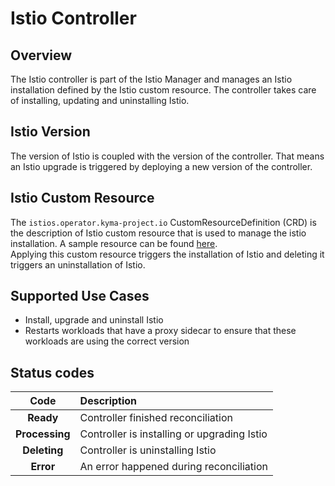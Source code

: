 # Istio Controller

## Overview
The Istio controller is part of the Istio Manager and manages an Istio installation defined by the Istio custom resource.
The controller takes care of installing, updating and uninstalling Istio.

## Istio Version
The version of Istio is coupled with the version of the controller. That means an Istio upgrade is triggered by deploying a
new version of the controller.

## Istio Custom Resource
The `istios.operator.kyma-project.io` CustomResourceDefinition (CRD) is the description of Istio custom resource that is used
to manage the istio installation. A sample resource can be found [here](config/samples/operator_v1alpha1_istio.yaml).  
Applying this custom resource triggers the installation of Istio and deleting it triggers an uninstallation of Istio.

## Supported Use Cases
- Install, upgrade and uninstall Istio
- Restarts workloads that have a proxy sidecar to ensure that these workloads are using the correct version

## Status codes

|      Code      | Description                                 |
|:--------------:|:--------------------------------------------|
|   **Ready**    | Controller finished reconciliation          |
| **Processing** | Controller is installing or upgrading Istio |
|  **Deleting**  | Controller is uninstalling Istio            |
|   **Error**    | An error happened during reconciliation     |


